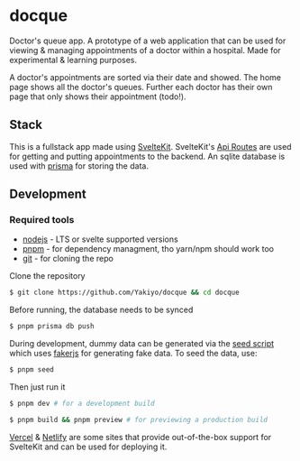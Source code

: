 # docque
Doctor's queue app. A prototype of a web application that can be used for viewing & managing appointments of a doctor within a hospital. Made for experimental & learning purposes.

A doctor's appointments are sorted via their date and showed. The home page shows all the doctor's queues. Further each doctor has their own page that only shows their appointment (todo!).

## Stack
This is a fullstack app made using [SvelteKit](https://kit.svelte.dev). SvelteKit's [Api Routes](https://learn.svelte.dev/tutorial/get-handlers) are used for getting and putting appointments to the backend. An sqlite database is used with [prisma](https://prisma.io) for storing the data.

## Development
### Required tools
- [nodejs](https://nodejs.org) - LTS or svelte supported versions
- [pnpm](https://pnpm.io) - for dependency managment, tho yarn/npm should work too
- [git](https://git-scm.com) - for cloning the repo

Clone the repository
```bash
$ git clone https://github.com/Yakiyo/docque && cd docque
```
Before running, the database needs to be synced
```bash
$ pnpm prisma db push
```
During development, dummy data can be generated via the [seed script](./prisma/seed.js) which uses [fakerjs](https://fakerjs.dev) for generating fake data. To seed the data, use:
```bash
$ pnpm seed
```
Then just run it
```bash
$ pnpm dev # for a development build

$ pnpm build && pnpm preview # for previewing a production build
```
[Vercel](https://vercel.com) & [Netlify](https://www.netlify.com) are some sites that provide out-of-the-box support for SvelteKit and can be used for deploying it.
